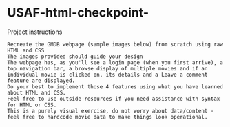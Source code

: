 # USAF-html-checkpoint-
Project instructions

    Recreate the GMDB webpage (sample images below) from scratch using raw HTML and CSS
    The images provided should guide your design
    The webpage has, as you'll see a login page (when you first arrive), a top navigation bar, a browse display of multiple movies and if an individual movie is clicked on, its details and a Leave a comment feature are displayed.
    Do your best to implement those 4 features using what you have learned about HTML and CSS.
    Feel free to use outside resources if you need assistance with syntax for HTML or CSS.
    This is a purely visual exercise, do not worry about data/content - feel free to hardcode movie data to make things look operational.
